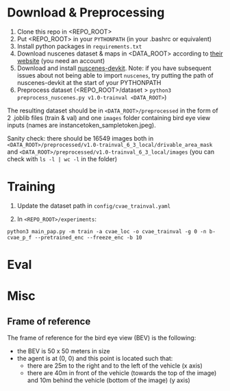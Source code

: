


# Download & Preprocessing

1. Clone this repo in <REPO_ROOT>
2. Put <REPO_ROOT> in your `PYTHONPATH` (in your .bashrc or equivalent)
3. Install python packages in `requirements.txt`
4. Download nuscenes dataset & maps in <DATA_ROOT> according to [their website](https://www.nuscenes.org/download) (you need an account)
5. Download and install [nuscenes-devkit](https://github.com/nutonomy/nuscenes-devkit). Note: if you have subsequent issues about not being able to import `nuscenes`, try putting the path of nuscenes-devkit at the start of your PYTHONPATH
6. Preprocess dataset (<REPO_ROOT>/dataset > `python3 preprocess_nuscenes.py v1.0-trainval <DATA_ROOT>`)

The resulting dataset should be in `<DATA_ROOT>/preprocessed` in the form of 2 .joblib files (train & val) and one `images` folder containing bird eye view inputs (names are instancetoken_sampletoken.jpeg).

Sanity check: there should be 16549 images both in `<DATA_ROOT>/preprocessed/v1.0-trainval_6_3_local/drivable_area_mask` and `<DATA_ROOT>/preprocessed/v1.0-trainval_6_3_local/images` (you can check with `ls -l | wc -l` in the folder)


# Training

1. Update the dataset path in `config/cvae_trainval.yaml`

2. In `<REPO_ROOT>/experiments`:

```
python3 main_pap.py -m train -a cvae_loc -o cvae_trainval -g 0 -n b-cvae_p_f --pretrained_enc --freeze_enc -b 10
```


# Eval


# Misc

## Frame of reference

The frame of reference for the bird eye view (BEV) is the following:
- the BEV is 50 x 50 meters in size
- the agent is at (0, 0) and this point is located such that:
    - there are 25m to the right and to the left of the vehicle (x axis)
    - there are 40m in front of the vehicle (towards the top of the image) and 10m behind the vehicle (bottom of the image) (y axis)